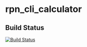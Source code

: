 # rpn_cli_calculator

## Build Status
[![Build Status](https://travis-ci.com/Alex1sz/rpn_cli_calculator.svg?token=tCgPM15Yp3EA7UzetByu&branch=master)](https://travis-ci.com/Alex1sz/rpn_cli_calculator)
